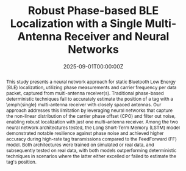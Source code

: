 ---
title: 'Robust Phase-based BLE Localization with a Single Multi-Antenna Receiver and Neural Networks'

# Authors
# If you created a profile for a user (e.g. the default `admin` user), write the username (folder name) here
# and it will be replaced with their full name and linked to their profile.
authors:
  - Georgios Andreadis
  - Panos N. Alevizos
  - Aggelos Bletsas

date: '2025-09-01T00:00:00Z'
doi: ''

# Schedule page publish date (NOT publication's date).
publishDate: '2017-01-01T00:00:00Z'

# Publication type.
# Accepts a single type but formatted as a YAML list (for Hugo requirements).
# Enter a publication type from the CSL standard.
publication_types: ['paper-conference']

# Publication name and optional abbreviated publication name.
publication: In *15th International Conference on Indoor Positioning and Indoor Navigation 2025*
publication_short: In *IPIN 2025*

abstract: This study presents a neural network approach for static Bluetooth Low Energy (BLE) localization, utilizing phase measurements and carrier frequency per data packet, captured from multi-antenna receiver(s). Traditional phase-based deterministic techniques fail to accurately estimate the position of a tag with a \emph{single} multi-antenna receiver with closely spaced antennas. Our approach addresses this limitation by leveraging neural networks that capture the non-linear distribution of the carrier phase offset (CPO) and filter out noise, enabling robust localization with just one multi-antenna receiver. Among the two neural network architectures tested, the Long Short-Term Memory (LSTM) model demonstrated notable resilience against phase noise and achieved higher accuracy during high-rate tag transmissions compared to the FeedForward (FF) model. Both architectures were trained on simulated or real data, and subsequently tested on real data, with both models outperforming deterministic techniques in scenarios where the latter either excelled or failed to estimate the tag's position.

# Summary. An optional shortened abstract.
summary: Lorem ipsum dolor sit amet, consectetur adipiscing elit. Duis posuere tellus ac convallis placerat. Proin tincidunt magna sed ex sollicitudin condimentum.

tags: []

# Display this page in the Featured widget?
featured: false

# Custom links (uncomment lines below)
# links:
# - name: Custom Link
#   url: http://example.org

url_pdf: ''
url_code: ''
url_dataset: 'https://github.com/geoandrs/ble-dataset'
url_poster: ''
url_project: ''
url_slides: ''
url_source: ''
url_video: ''

# # Featured image
# # To use, add an image named `featured.jpg/png` to your page's folder.
# image:
#   caption: ''
#   focal_point: ''
#   preview_only: false

# Associated Projects (optional).
#   Associate this publication with one or more of your projects.
#   Simply enter your project's folder or file name without extension.
#   E.g. `internal-project` references `content/project/internal-project/index.md`.
#   Otherwise, set `projects: []`.
projects:
  - example

# Slides (optional).
#   Associate this publication with Markdown slides.
#   Simply enter your slide deck's filename without extension.
#   E.g. `slides: "example"` references `content/slides/example/index.md`.
#   Otherwise, set `slides: ""`.
slides: ""
---